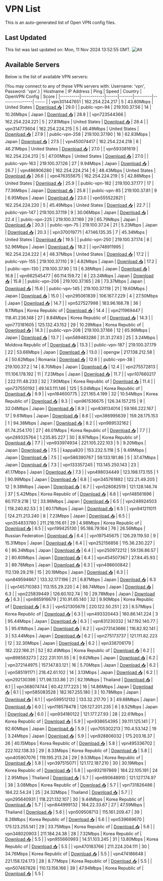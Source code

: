 # VPN List

This is an auto-generated list of Open VPN config files.

## Last Updated

This list was last updated on: Mon, 11 Nov 2024 13:52:55 GMT.
![Alt](https://repobeats.axiom.co/api/embed/186b98318ef1479477931607c1ad7d823f12451f.svg "Repobeats analytics image")

## Available Servers

Below is the list of available VPN servers:

(You may connect to any of these VPN servers with: Username: 'vpn', Password: 'vpn'.)
| Hostname | IP Address | Ping | Speed | Country | OpenVPN Config | Score |
|----------|------------|------|-------|---------|----------------| ----- |
| vpn301447651 | 162.254.224.217 | 5 | 43.80Mbps | United States | [Download 📥](./configs/server_0_US.ovpn) | 29.0 |
| public-vpn-94 | 219.100.37.56 | 14 | 10.26Mbps | Japan | [Download 📥](./configs/server_1_JP.ovpn) | 28.8 |
| vpn723544366 | 162.254.224.221 | 5 | 27.81Mbps | United States | [Download 📥](./configs/server_2_US.ovpn) | 28.4 |
| vpn314773604 | 162.254.224.215 | 5 | 46.49Mbps | United States | [Download 📥](./configs/server_3_US.ovpn) | 27.9 |
| public-vpn-258 | 219.100.37.190 | 16 | 62.83Mbps | Japan | [Download 📥](./configs/server_4_JP.ovpn) | 27.5 |
| vpn450074417 | 162.254.224.218 | 6 | 46.21Mbps | United States | [Download 📥](./configs/server_5_US.ovpn) | 27.0 |
| vpn593381619 | 162.254.224.213 | 5 | 47.00Mbps | United States | [Download 📥](./configs/server_6_US.ovpn) | 27.0 |
| public-vpn-163 | 219.100.37.126 | 27 | 9.94Mbps | Japan | [Download 📥](./configs/server_7_JP.ovpn) | 26.7 |
| vpn486906280 | 162.254.224.214 | 6 | 48.43Mbps | United States | [Download 📥](./configs/server_8_US.ovpn) | 26.6 |
| vpn476355675 | 162.254.224.219 | 5 | 42.86Mbps | United States | [Download 📥](./configs/server_9_US.ovpn) | 25.9 |
| public-vpn-182 | 219.100.37.177 | 17 | 77.36Mbps | Japan | [Download 📥](./configs/server_10_JP.ovpn) | 25.8 |
| public-vpn-85 | 219.100.37.81 | 9 | 6.95Mbps | Japan | [Download 📥](./configs/server_11_JP.ovpn) | 23.0 |
| vpn555522821 | 162.254.224.220 | 5 | 45.49Mbps | United States | [Download 📥](./configs/server_12_US.ovpn) | 22.7 |
| public-vpn-147 | 219.100.37.119 | 9 | 30.06Mbps | Japan | [Download 📥](./configs/server_13_JP.ovpn) | 22.4 |
| public-vpn-225 | 219.100.37.169 | 29 | 65.79Mbps | Japan | [Download 📥](./configs/server_14_JP.ovpn) | 20.3 |
| public-vpn-75 | 219.100.37.24 | 21 | 5.23Mbps | Japan | [Download 📥](./configs/server_15_JP.ovpn) | 20.3 |
| vpn370019771 | 47.146.135.35 | 7 | 45.34Mbps | United States | [Download 📥](./configs/server_16_US.ovpn) | 19.5 |
| public-vpn-250 | 219.100.37.174 | 8 | 52.96Mbps | Japan | [Download 📥](./configs/server_17_JP.ovpn) | 18.2 |
| vpn748911995 | 162.254.224.222 | 4 | 48.37Mbps | United States | [Download 📥](./configs/server_18_US.ovpn) | 17.2 |
| public-vpn-155 | 219.100.37.110 | 9 | 4.82Mbps | Japan | [Download 📥](./configs/server_19_JP.ovpn) | 17.2 |
| public-vpn-130 | 219.100.37.90 | 13 | 6.38Mbps | Japan | [Download 📥](./configs/server_20_JP.ovpn) | 16.8 |
| vpn662545477 | 60.114.159.72 | 6 | 23.24Mbps | Japan | [Download 📥](./configs/server_21_JP.ovpn) | 15.8 |
| public-vpn-206 | 219.100.37.165 | 28 | 73.37Mbps | Japan | [Download 📥](./configs/server_22_JP.ovpn) | 15.6 |
| public-vpn-145 | 219.100.37.118 | 21 | 19.60Mbps | Japan | [Download 📥](./configs/server_23_JP.ovpn) | 15.0 |
| vpn295061839 | 106.167.7.229 | 4 | 27.50Mbps | Japan | [Download 📥](./configs/server_24_JP.ovpn) | 14.7 |
| vpn527527998 | 183.96.168.78 | 36 | 9.11Mbps | Korea Republic of | [Download 📥](./configs/server_25_KR.ovpn) | 14.4 |
| vpn211969447 | 118.41.236.148 | 27 | 8.84Mbps | Korea Republic of | [Download 📥](./configs/server_26_KR.ovpn) | 14.3 |
| vpn773181605 | 125.132.43.152 | 29 | 10.29Mbps | Korea Republic of | [Download 📥](./configs/server_27_KR.ovpn) | 14.3 |
| public-vpn-208 | 219.100.37.166 | 12 | 65.96Mbps | Japan | [Download 📥](./configs/server_28_JP.ovpn) | 13.7 |
| vpn589483286 | 31.31.27.63 | 25 | 3.24Mbps | Moldova Republic of | [Download 📥](./configs/server_29_MD.ovpn) | 13.3 |
| public-vpn-187 | 219.100.37.179 | 22 | 53.66Mbps | Japan | [Download 📥](./configs/server_30_JP.ovpn) | 13.0 |
| opengw | 217.138.212.58 | 4 | 50.62Mbps | Romania | [Download 📥](./configs/server_31_RO.ovpn) | 12.6 |
| public-vpn-38 | 219.100.37.2 | 14 | 8.70Mbps | Japan | [Download 📥](./configs/server_32_JP.ovpn) | 12.4 |
| vpn275572813 | 111.106.178.192 | 11 | 7.23Mbps | Japan | [Download 📥](./configs/server_33_JP.ovpn) | 11.7 |
| vpn107660217 | 222.111.48.233 | 32 | 7.90Mbps | Korea Republic of | [Download 📥](./configs/server_34_KR.ovpn) | 11.4 |
| vpn737550192 | 49.143.111.146 | 125 | 5.04Mbps | Korea Republic of | [Download 📥](./configs/server_35_KR.ovpn) | 9.9 |
| vpn184600775 | 221.165.4.199 | 32 | 10.54Mbps | Korea Republic of | [Download 📥](./configs/server_36_KR.ovpn) | 9.3 |
| vpn961536675 | 126.34.157.215 | 9 | 32.04Mbps | Japan | [Download 📥](./configs/server_37_JP.ovpn) | 8.9 |
| vpn838134014 | 59.166.222.167 | 17 | 9.61Mbps | Japan | [Download 📥](./configs/server_38_JP.ovpn) | 8.6 |
| vpn386995639 | 159.28.175.153 | 1 | 94.38Mbps | Japan | [Download 📥](./configs/server_39_JP.ovpn) | 8.2 |
| vpn989532162 | 61.74.254.170 | 27 | 46.01Mbps | Korea Republic of | [Download 📥](./configs/server_40_KR.ovpn) | 7.7 |
| vpn289325764 | 1.235.85.227 | 30 | 8.97Mbps | Korea Republic of | [Download 📥](./configs/server_41_KR.ovpn) | 7.7 |
| vpn933974934 | 221.105.222.103 | 5 | 9.20Mbps | Japan | [Download 📥](./configs/server_42_JP.ovpn) | 7.5 |
| kappa820 | 153.232.5.118 | 5 | 9.49Mbps | Japan | [Download 📥](./configs/server_43_JP.ovpn) | 7.5 |
| vpn586390767 | 59.133.181.86 | 5 | 37.47Mbps | Japan | [Download 📥](./configs/server_44_JP.ovpn) | 7.3 |
| vpn133357245 | 113.145.250.143 | 23 | 41.17Mbps | Japan | [Download 📥](./configs/server_45_JP.ovpn) | 7.3 |
| vpn498034449 | 123.198.173.155 | 1 | 90.99Mbps | Japan | [Download 📥](./configs/server_46_JP.ovpn) | 6.8 |
| vpn345761892 | 122.21.49.205 | 12 | 9.38Mbps | Japan | [Download 📥](./configs/server_47_JP.ovpn) | 6.7 |
| vpn528082519 | 121.128.146.74 | 37 | 5.42Mbps | Korea Republic of | [Download 📥](./configs/server_48_KR.ovpn) | 6.6 |
| vpn148561696 | 60.117.9.218 | 12 | 33.96Mbps | Japan | [Download 📥](./configs/server_49_JP.ovpn) | 6.5 |
| vpn248924503 | 118.240.82.53 | 3 | 80.17Mbps | Japan | [Download 📥](./configs/server_50_JP.ovpn) | 6.5 |
| vpn941211011 | 124.211.213.240 | 8 | 7.23Mbps | Japan | [Download 📥](./configs/server_51_JP.ovpn) | 6.5 |
| vpn354833780 | 211.216.116.61 | 29 | 4.98Mbps | Korea Republic of | [Download 📥](./configs/server_52_KR.ovpn) | 6.5 |
| vpn199425130 | 95.188.79.164 | 76 | 26.56Mbps | Russian Federation | [Download 📥](./configs/server_53_RU.ovpn) | 6.4 |
| vpn197545675 | 126.29.119.50 | 9 | 15.31Mbps | Japan | [Download 📥](./configs/server_54_JP.ovpn) | 6.4 |
| vpn252156856 | 115.36.230.227 | 6 | 86.34Mbps | Japan | [Download 📥](./configs/server_55_JP.ovpn) | 6.4 |
| vpn250972212 | 59.136.86.57 | 2 | 80.60Mbps | Japan | [Download 📥](./configs/server_56_JP.ovpn) | 6.4 |
| vpn454507367 | 27.84.45.93 | 3 | 89.78Mbps | Japan | [Download 📥](./configs/server_57_JP.ovpn) | 6.3 |
| vpn498600842 | 112.139.29.219 | 15 | 20.19Mbps | Japan | [Download 📥](./configs/server_58_JP.ovpn) | 6.3 |
| vpn849594667 | 133.32.177.196 | 21 | 6.87Mbps | Japan | [Download 📥](./configs/server_59_JP.ovpn) | 6.3 |
| vpn145710383 | 113.155.29.220 | 4 | 88.74Mbps | Japan | [Download 📥](./configs/server_60_JP.ovpn) | 6.3 |
| vpn225839449 | 126.60.102.74 | 10 | 29.78Mbps | Japan | [Download 📥](./configs/server_61_JP.ovpn) | 6.3 |
| vpn885916679 | 210.91.65.140 | 32 | 9.90Mbps | Korea Republic of | [Download 📥](./configs/server_62_KR.ovpn) | 6.3 |
| vpn521305678 | 220.122.50.251 | 23 | 6.57Mbps | Korea Republic of | [Download 📥](./configs/server_63_KR.ovpn) | 6.3 |
| vpn493320443 | 160.86.141.224 | 3 | 95.44Mbps | Japan | [Download 📥](./configs/server_64_JP.ovpn) | 6.3 |
| vpn831230332 | 147.192.140.77 | 5 | 95.61Mbps | Japan | [Download 📥](./configs/server_65_JP.ovpn) | 6.2 |
| vpn273143666 | 116.82.92.141 | 3 | 53.44Mbps | Japan | [Download 📥](./configs/server_66_JP.ovpn) | 6.2 |
| vpn275173737 | 121.111.82.223 | 12 | 32.30Mbps | Japan | [Download 📥](./configs/server_67_JP.ovpn) | 6.2 |
| vpn338706179 | 182.222.166.21 | 52 | 82.49Mbps | Korea Republic of | [Download 📥](./configs/server_68_KR.ovpn) | 6.2 |
| vpn898583273 | 222.231.101.55 | 6 | 9.62Mbps | Japan | [Download 📥](./configs/server_69_JP.ovpn) | 6.2 |
| vpn372144975 | 157.147.83.121 | 16 | 5.70Mbps | Japan | [Download 📥](./configs/server_70_JP.ovpn) | 6.2 |
| vpn585191171 | 218.42.61.102 | 14 | 3.13Mbps | Japan | [Download 📥](./configs/server_71_JP.ovpn) | 6.2 |
| vpn292130398 | 171.98.133.86 | 21 | 62.19Mbps | Thailand | [Download 📥](./configs/server_72_TH.ovpn) | 6.1 |
| vpn368074744 | 60.42.177.223 | 16 | 14.86Mbps | Japan | [Download 📥](./configs/server_73_JP.ovpn) | 6.1 |
| vpn585083528 | 182.167.255.180 | 3 | 10.78Mbps | Japan | [Download 📥](./configs/server_74_JP.ovpn) | 6.1 |
| vpn599512132 | 133.32.217.70 | 3 | 49.68Mbps | Japan | [Download 📥](./configs/server_75_JP.ovpn) | 6.0 |
| vpn118578478 | 126.127.201.235 | 6 | 8.52Mbps | Japan | [Download 📥](./configs/server_76_JP.ovpn) | 6.0 |
| vpn934180122 | 121.177.27.93 | 28 | 22.61Mbps | Korea Republic of | [Download 📥](./configs/server_77_KR.ovpn) | 5.9 |
| vpn938654395 | 39.111.125.141 | 7 | 92.60Mbps | Japan | [Download 📥](./configs/server_78_JP.ovpn) | 5.9 |
| vpn705302213 | 110.4.53.142 | 19 | 3.24Mbps | Japan | [Download 📥](./configs/server_79_JP.ovpn) | 5.9 |
| vpn928806032 | 175.203.16.37 | 26 | 40.15Mbps | Korea Republic of | [Download 📥](./configs/server_80_KR.ovpn) | 5.8 |
| vpn495336702 | 222.102.138.33 | 29 | 8.33Mbps | Korea Republic of | [Download 📥](./configs/server_81_KR.ovpn) | 5.8 |
| vpn405907076 | 119.195.213.24 | 29 | 9.53Mbps | Korea Republic of | [Download 📥](./configs/server_82_KR.ovpn) | 5.8 |
| vpn397515071 | 121.172.187.210 | 30 | 30.19Mbps | Korea Republic of | [Download 📥](./configs/server_83_KR.ovpn) | 5.8 |
| vpn932197869 | 184.22.105.191 | 24 | 2.95Mbps | Thailand | [Download 📥](./configs/server_84_TH.ovpn) | 5.7 |
| vpn690648910 | 121.127.174.97 | 38 | 3.08Mbps | Korea Republic of | [Download 📥](./configs/server_85_KR.ovpn) | 5.7 |
| vpn731826486 | 184.22.54.24 | 25 | 24.32Mbps | Thailand | [Download 📥](./configs/server_86_TH.ovpn) | 5.7 |
| vpn295640931 | 118.221.132.107 | 30 | 9.44Mbps | Korea Republic of | [Download 📥](./configs/server_87_KR.ovpn) | 5.7 |
| vpn844999132 | 184.22.33.67 | 27 | 47.59Mbps | Thailand | [Download 📥](./configs/server_88_TH.ovpn) | 5.6 |
| vpn509508713 | 115.161.209.47 | 39 | 8.26Mbps | Korea Republic of | [Download 📥](./configs/server_89_KR.ovpn) | 5.6 |
| vpn539669670 | 175.123.255.141 | 29 | 33.75Mbps | Korea Republic of | [Download 📥](./configs/server_90_KR.ovpn) | 5.6 |
| vpn348020903 | 211.184.24.38 | 28 | 7.32Mbps | Korea Republic of | [Download 📥](./configs/server_91_KR.ovpn) | 5.5 |
| vpn955660993 | 14.51.103.245 | 31 | 13.80Mbps | Korea Republic of | [Download 📥](./configs/server_92_KR.ovpn) | 5.5 |
| vpn470183766 | 211.224.204.111 | 30 | 34.76Mbps | Korea Republic of | [Download 📥](./configs/server_93_KR.ovpn) | 5.5 |
| vpn474186648 | 221.158.124.173 | 28 | 8.77Mbps | Korea Republic of | [Download 📥](./configs/server_94_KR.ovpn) | 5.5 |
| vpn507467826 | 110.13.156.166 | 39 | 47.94Mbps | Korea Republic of | [Download 📥](./configs/server_95_KR.ovpn) | 5.5 |
